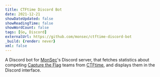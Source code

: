 ```yaml
---
title: CTFtime Discord Bot
date: 2021-12-21
showDateUpdated: false
showReadingTime: false
showWordCount: false
tags: [Go, Discord]
externalUrl: https://github.com/monsec/ctftime-discord-bot
_build: {render: never}
xml: false
---
```

A Discord bot for [MonSec](https://monsec.io/contact/)'s Discord server, that fetches statistics about competing [Capture the Flag](https://en.wikipedia.org/wiki/Capture_the_flag_(cybersecurity)) teams from [CTFtime](https://ctftime.org), and displays them in the Discord interface.